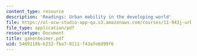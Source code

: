 ```yaml
---
content_type: resource
description: 'Readings: Urban mobility in the developing world'
file: https://ol-ocw-studio-app-qa.s3.amazonaws.com/courses/11-943j-urban-transportation-land-use-and-the-environment-spring-2002/5469118bb232fba79111f43afe6d99f6_gakenheimer.pdf
file_type: application/pdf
resourcetype: Document
title: gakenheimer.pdf
uid: 5469118b-b232-fba7-9111-f43afe6d99f6
---
```

